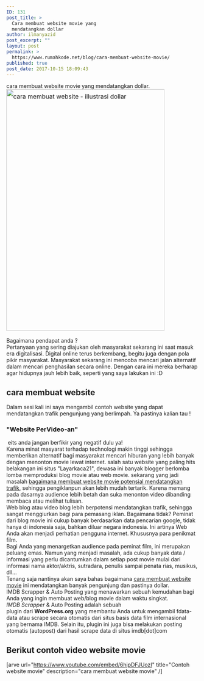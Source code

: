 ```yaml
---
ID: 131
post_title: >
  Cara membuat website movie yang
  mendatangkan dollar
author: ilmanyazid
post_excerpt: ""
layout: post
permalink: >
  https://www.rumahkode.net/blog/cara-membuat-website-movie/
published: true
post_date: 2017-10-15 18:09:43
---
```

<div>
<div>cara membuat website movie yang mendatangkan dollar.</div>
<div><img class="aligncenter wp-image-134 size-full" style="font-size: 16px; line-height: 35.84px;" src="http://www.rumahkode.net/wp-content/uploads/2017/10/ilustrasi-uang-dollar.jpg" alt="cara membuat website - illustrasi dollar" width="415" height="633" /></div>
&nbsp;
<div>Bagaimana pendapat anda ?</div>
<div></div>
<div>Pertanyaan yang sering diajukan oleh masyarakat sekarang ini saat masuk era digitalisasi. Digital online terus berkembang, begitu juga dengan pola pikir masyarakat. Masyarakat sekarang ini mencoba mencari jalan alternatif dalam mencari penghasilan secara online. Dengan cara ini mereka berharap agar hidupnya jauh lebih baik, seperti yang saya lakukan ini :D</div>
<div></div>
<h2>cara membuat website</h2>
<div></div>
<div>Dalam sesi kali ini saya mengambil contoh website yang dapat mendatangkan trafik pengunjung yang berlimpah. Ya pastinya kalian tau !</div>
<h3>"Website PerVideo-an"</h3>
<div> eits anda jangan berfikir yang negatif dulu ya!</div>
<div></div>
<div>Karena minat masyarat terhadap technologi makin tinggi sehingga memberikan alternatif bagi masyarakat mencari hiburan yang lebih banyak dengan menonton movie lewat internet. salah satu website yang paling hits belakangan ini situs "Layarkaca21", dewasa ini banyak blogger berlomba lomba memproduksi blog movie atau web movie. sekarang yang jadi masalah <a href="http://rumahkode.net">bagaimana membuat website movie potensial mendatangkan trafik</a>, sehingga pengiklanpun akan lebih mudah tertarik. Karena memang pada dasarnya audience lebih betah dan suka menonton video dibanding membaca atau melihat tulisan.</div>
</div>
<div>
<div>Web blog atau video blog lebih berpotensi mendatangkan trafik, sehingga sangat menggiurkan bagi para pemasang iklan. Bagaimana tidak? Peminat dari blog movie ini cukup banyak berdasarkan data pencarian google, tidak hanya di indonesia saja, bahkan diluar negara indonesia. Ini artinya Web Anda akan menjadi perhatian pengguna internet. Khususnya para penikmat film.</div>
<div></div>
</div>
<div>
<div>Bagi Anda yang menargetkan audience pada peminat film, ini merupakan peluang emas. Namun yang menjadi masalah, ada cukup banyak data / informasi yang perlu dicantumkan dalam setiap post movie mulai dari informasi nama aktor/aktris, sutradara, penulis sampai penata rias, musikus, dll…</div>
<div></div>
</div>
<div>
<div>Tenang saja nantinya akan saya bahas bagaimana <a href="http://www.rumahkode.net/cara-membuat-website-movie">cara membuat website movie</a> ini mendatangkan banyak pengunjung dan pastinya dollar.</div>
<div></div>
<div>IMDB Scrapper &amp; Auto Posting yang menawarkan sebuah kemudahan bagi Anda yang ingin membuat web/blog movie dalam waktu singkat.</div>
</div>
<div>
<div><em>IMDB Scrapper</em> &amp; Auto Posting adalah sebuah plugin dari <strong>WordPress.org</strong> yang membantu Anda untuk mengambil fdata-data atau scrape secara otomatis dari situs basis data film internasional yang bernama IMDB. Selain itu, plugin ini juga bisa melakukan posting otomatis (autopost) dari hasil scrape data di situs imdb[dot]com</div>
</div>
<div></div>
<h2>Berikut contoh video website movie</h2>
<div></div>
<div>

[arve url="https://www.youtube.com/embed/6hjpDFJUozI" title="Contoh website movie" description="cara membuat website movie" /]

</div>
